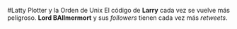 #Latty Plotter y la Orden de Unix
El código de **Larry** cada vez se vuelve más peligroso.
**Lord BAllmermort** y sus *followers* tienen cada vez más *retweets*.

